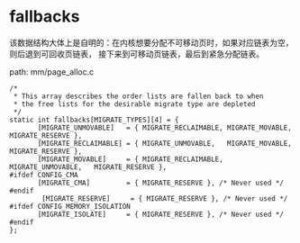 fallbacks
========================================

该数据结构大体上是自明的：在内核想要分配不可移动页时，如果对应链表为空，则后退到可回收页链表，
接下来到可移动页链表，最后到紧急分配链表。

path: mm/page_alloc.c
```
/*
 * This array describes the order lists are fallen back to when
 * the free lists for the desirable migrate type are depleted
 */
static int fallbacks[MIGRATE_TYPES][4] = {
       [MIGRATE_UNMOVABLE]   = { MIGRATE_RECLAIMABLE, MIGRATE_MOVABLE,     MIGRATE_RESERVE },
       [MIGRATE_RECLAIMABLE] = { MIGRATE_UNMOVABLE,   MIGRATE_MOVABLE,     MIGRATE_RESERVE },
       [MIGRATE_MOVABLE]     = { MIGRATE_RECLAIMABLE, MIGRATE_UNMOVABLE,   MIGRATE_RESERVE },
#ifdef CONFIG_CMA
       [MIGRATE_CMA]         = { MIGRATE_RESERVE }, /* Never used */
#endif
        [MIGRATE_RESERVE]     = { MIGRATE_RESERVE }, /* Never used */
#ifdef CONFIG_MEMORY_ISOLATION
       [MIGRATE_ISOLATE]     = { MIGRATE_RESERVE }, /* Never used */
#endif
};
```